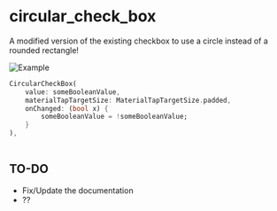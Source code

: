 # circular_check_box

A modified version of the existing checkbox to use a circle instead of a rounded rectangle!

![](https://media.giphy.com/media/1ppul2n7LpKNZieMp1/giphy.gif "Example")

```Dart
CircularCheckBox(
    value: someBooleanValue,
    materialTapTargetSize: MaterialTapTargetSize.padded,
    onChanged: (bool x) {
        someBooleanValue = !someBooleanValue;
    }
),
       
```

## TO-DO
- Fix/Update the documentation
- ??


